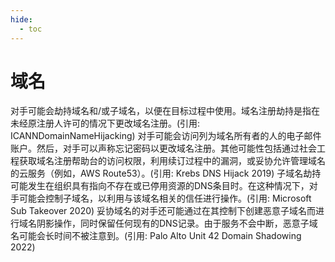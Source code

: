 ```yaml
---
hide:
  - toc
---
```


# 域名

对手可能会劫持域名和/或子域名，以便在目标过程中使用。域名注册劫持是指在未经原注册人许可的情况下更改域名注册。(引用: ICANNDomainNameHijacking) 对手可能会访问列为域名所有者的人的电子邮件账户。然后，对手可以声称忘记密码以更改域名注册。其他可能性包括通过社会工程获取域名注册帮助台的访问权限，利用续订过程中的漏洞，或妥协允许管理域名的云服务（例如，AWS Route53）。(引用: Krebs DNS Hijack 2019)  子域名劫持可能发生在组织具有指向不存在或已停用资源的DNS条目时。在这种情况下，对手可能会控制子域名，以利用与该域名相关的信任进行操作。(引用: Microsoft Sub Takeover 2020)  妥协域名的对手还可能通过在其控制下创建恶意子域名而进行域名阴影操作，同时保留任何现有的DNS记录。由于服务不会中断，恶意子域名可能会长时间不被注意到。(引用: Palo Alto Unit 42 Domain Shadowing 2022)
